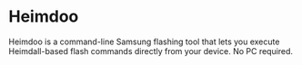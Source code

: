 # Heimdoo
Heimdoo is a command-line Samsung flashing tool that lets you execute Heimdall-based flash commands directly from your device. No PC required. 
